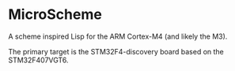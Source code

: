 # MicroScheme #

A scheme inspired Lisp for the ARM Cortex-M4 (and likely the M3).

The primary target is the STM32F4-discovery board based on the STM32F407VGT6.
